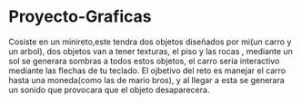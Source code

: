 # Proyecto-Graficas

Cosiste en un minireto,este tendra dos objetos diseñados por mi(un carro y un arbol), dos objetos van a tener texturas, el piso y las rocas ,  mediante un sol se generara sombras a todos estos objetos, el carro seria interactivo mediante las flechas de tu teclado.
El ojbetivo del reto es manejar el carro   hasta una moneda(como las de mario bros), y al llegar a esta se generara un sonido que provocara que  el objeto  desaparecera.
